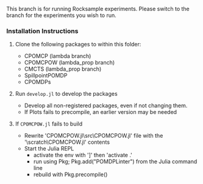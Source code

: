 This branch is for running Rocksample experiments.
Please switch to the branch for the experiments you wish to run.
### Installation Instructions

1. Clone the following packages to within this folder:
    - CPOMCP (lambda branch)
    - CPOMCPOW (lambda_prop branch)
    - CMCTS (lambda_prop branch)
    - SpillpointPOMDP
    - CPOMDPs

2. Run `develop.jl` to develop the packages

    - Develop all non-registered packages, even if not changing them.
    - If Plots fails to precompile, an earlier version may be needed

3. If `CPOMCPOW.jl` fails to build

    - Rewrite 'CPOMCPOW.jl\src\CPOMCPOW.jl' file with the '\scratch\CPOMCPOW.jl' contents
    - Start the Julia REPL
        - activate the env with ']' then 'activate .'
        - run using Pkg; Pkg.add("POMDPLinter") from the Julia command line
        - rebuild with Pkg.precompile()